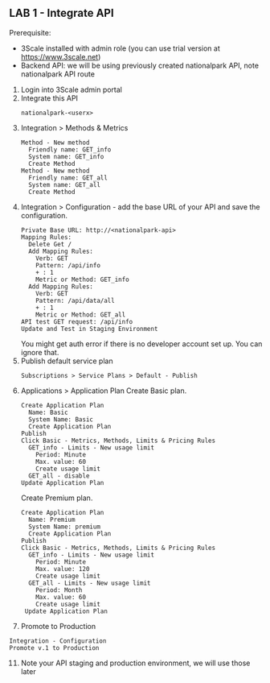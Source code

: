 
## LAB 1 - Integrate API

Prerequisite:
- 3Scale installed with admin role (you can use trial version at https://www.3scale.net)
- Backend API: we will be using previously created nationalpark API, note nationalpark API route
  
  
1. Login into 3Scale admin portal
2. Integrate this API
   ```
   nationalpark-<userx>
   ```
3. Integration > Methods & Metrics 
   ```
   Method - New method  
     Friendly name: GET_info  
     System name: GET_info  
     Create Method
   Method - New method  
     Friendly name: GET_all  
     System name: GET_all  
     Create Method
   ```
4. Integration > Configuration - add the base URL of your API and save the configuration.
   ```
   Private Base URL: http://<nationalpark-api>
   Mapping Rules:
     Delete Get /
     Add Mapping Rules:
       Verb: GET
       Pattern: /api/info
       + : 1
       Metric or Method: GET_info
     Add Mapping Rules:
       Verb: GET
       Pattern: /api/data/all
       + : 1
       Metric or Method: GET_all
   API test GET request: /api/info
   Update and Test in Staging Environment
   ```
   You might get auth error if there is no developer account set up. You can ignore that.
5. Publish default service plan
   ```
   Subscriptions > Service Plans > Default - Publish
   ```
7. Applications > Application Plan
   Create Basic plan.
   ```
   Create Application Plan
     Name: Basic
     System Name: Basic
     Create Application Plan
   Publish
   Click Basic - Metrics, Methods, Limits & Pricing Rules 
     GET_info - Limits - New usage limit
       Period: Minute
       Max. value: 60
       Create usage limit
     GET_all - disable
   Update Application Plan
   ```
   Create Premium plan.
   ```
   Create Application Plan
     Name: Premium
     System Name: premium
     Create Application Plan
   Publish
   Click Basic - Metrics, Methods, Limits & Pricing Rules 
     GET_info - Limits - New usage limit
       Period: Minute
       Max. value: 120
       Create usage limit
     GET_all - Limits - New usage limit
       Period: Month
       Max. value: 60
       Create usage limit
    Update Application Plan
    ```
10. Promote to Production
   ```
   Integration - Configuration
   Promote v.1 to Production
   ```
11. Note your API staging and production environment, we will use those later
